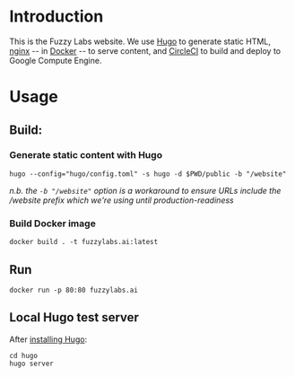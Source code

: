 # Introduction

This is the Fuzzy Labs website. We use [Hugo](https://gohugo.io) to generate static HTML, [nginx](http://nginx.org/) -- in [Docker](https://www.docker.com) -- to serve content, and [CircleCI](https://circleci.com) to build and deploy to Google Compute Engine.

# Usage

## Build:

### Generate static content with Hugo

```
hugo --config="hugo/config.toml" -s hugo -d $PWD/public -b "/website"
```

*n.b. the `-b "/website"` option is a workaround to ensure URLs include the /website prefix which we're using until production-readiness*

### Build Docker image

```
docker build . -t fuzzylabs.ai:latest
```

## Run

```
docker run -p 80:80 fuzzylabs.ai
```

## Local Hugo test server

After [installing Hugo](https://gohugo.io/getting-started/installing):

```
cd hugo
hugo server
```
